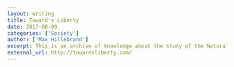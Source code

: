 ```yaml
---
layout: writing
title: Toward's Liberty
date: 2017-08-09
categories: ['Society']
author: ['Max Hillebrand']
excerpt: This is an archive of knowledge about the study of the Natural Law of non-aggression and self defense. You will find valuable information about Austrian Economics, Bitcoin, and Agorism as well as all the recorded conversations and presentations by Max Hillebrand.
external_url: http://towardsliberty.com/
---
```

